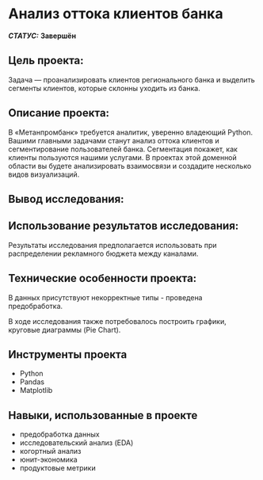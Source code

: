 # Анализ оттока клиентов банка


***СТАТУС:*** **Завершён**


## Цель проекта:

Задача — проанализировать клиентов регионального банка и выделить сегменты клиентов, которые склонны уходить из банка.

## Описание проекта:

В «Метанпромбанк» требуется аналитик, уверенно владеющий Python. Вашими главными задачами станут анализ оттока клиентов и сегментирование пользователей банка. Сегментация покажет, как клиенты пользуются нашими услугами. В проектах этой доменной области вы будете анализировать взаимосвязи и создадите несколько видов визуализаций.


## Вывод исследования:



## Использование результатов исследования:

Результаты исследования предполагается использовать при распределении рекламного бюджета между каналами.

## Технические особенности проекта:

В данных присутствуют некорректные типы - проведена предобработка.

В ходе исследования также потребовалось построить графики, круговые диаграммы (Pie Chart).


## Инструменты проекта

- Python
- Pandas
- Matplotlib


## Навыки, использованные в проекте

- предобработка данных
- исследовательский анализ (EDA)
- когортный анализ
- юнит-экономика
- продуктовые метрики
